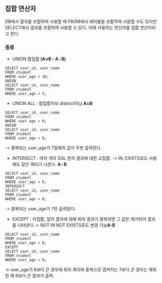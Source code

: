 ## 집합 연산자 
DB에서 결과를 조합하여 사용할 때 FROM에서 테이블을 조합하여 사용할 수도 있지만 SELECT에서 결과를 조합하여 사용할 수 있다.
이때 사용하는 연산자를 집합 연산자라고 한다.
### 종류
- UNION 합집합 **(A∪B - A∩B)**
```
SELECT user_id, user_name
FROM student
WHERE user_age > 10;
UNION
SELECT user_id, user_name
FROM student
WHERE user_age < 5;
```
- UNION ALL : 합집합이되 distinct아님 **A∪B**
```
SELECT user_id, user_name
FROM student
WHERE user_age > 6;
UNION
SELECT user_id, user_name
FROM student
WHERE user_age < 8;
```
-> 중복되는 user_age가 7일때의 값이 두번 출력된다.
- INTERSECT : 여러 개의 SQL 문의 결과에 대한 교집합. -> IN, EXISTS로도 사용해도 같은 쿼리가 나온다. **A∩B**
```
SELECT user_id, user_name
FROM student
WHERE user_age > 6;
INTERSECT
SELECT user_id, user_name
FROM student
WHERE user_age < 8;
```
-> 중복되는 user_age가 7만 출력된다.
- EXCEPT : 차집합, 앞의 결과에 대해 뒤의 결과가 중복되면 그 값은 제거되어 결과를 나타낸다.-> NOT IN NOT EXISTS로도 변경 가능**A-B**
```
SELECT user_id, user_name
FROM student
WHERE user_age > 6;
EXCEPT
SELECT user_id, user_name
FROM student
WHERE user_age < 8;
```
-> user_age가 6보다 큰 경우에 뒤의 쿼리와 중복으로 겹쳐지는 7보다 큰 경우는 제외한 채 6보다 큰 결과가 출력.

